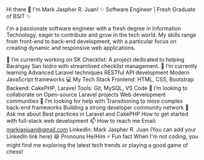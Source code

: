 Hi there 👋 I'm Mark Jaspher R. Juan!
✨ Software Engineer | Fresh Graduate of BSIT ✨

I'm a passionate software engineer with a fresh degree in Information Technology, eager to contribute and grow in the tech world. My skills range from front-end to back-end development, with a particular focus on creating dynamic and responsive web applications.

🔭 I’m currently working on
SK Checklist: A project dedicated to helping Barangay San Isidro with streamlined checklist management.
🌱 I’m currently learning
Advanced Laravel techniques
RESTful API development
Modern JavaScript frameworks
💻 My Tech Stack
Frontend: HTML, CSS, Bootstrap
Backend: CakePHP, Laravel
Tools: Git, MySQL, VS Code
👯 I’m looking to collaborate on
Open-source Laravel projects
Web development communities
🤔 I’m looking for help with
Transitioning to more complex back-end frameworks
Building a strong developer community network
💬 Ask me about
Best practices in Laravel and CakePHP
How to get started with full-stack web development
📫 How to reach me
Email: markjasjuan@gmail.com
LinkedIn: Mark Jaspher R. Juan (You can add your LinkedIn link here)
😄 Pronouns
He/Him
⚡ Fun fact
When I'm not coding, you might find me exploring the latest tech trends or playing a good game of chess!
